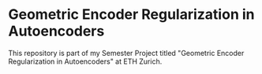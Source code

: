 # Geometric Encoder Regularization in Autoencoders

This repository is part of my Semester Project titled "Geometric Encoder Regularization in Autoencoders" at ETH Zurich.
